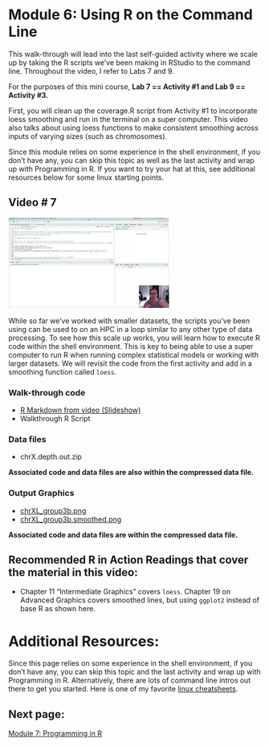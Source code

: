 Module 6: Using R on the Command Line
================

This walk-through will lead into the last self-guided activity where we
scale up by taking the R scripts we’ve been making in RStudio to the
command line. Throughout the video, I refer to Labs 7 and 9.

For the purposes of this mini course, **Lab 7 == Activity \#1 and Lab 9
== Activity \#3.**

First, you will clean up the coverage.R script from Activity \#1 to
incorporate loess smoothing and run in the terminal on a super computer.
This video also talks about using loess functions to make consistent
smoothing across inputs of varying sizes (such as chromosomes).

Since this module relies on some experience in the shell environment, if
you don’t have any, you can skip this topic as well as the last activity
and wrap up with Programming in R. If you want to try your hat at this,
see additional resources below for some linux starting points.

## Video \# 7

[![](../../images/video_7.jpg)](https://youtu.be/kXAStC4maNA)

While so far we’ve worked with smaller datasets, the scripts you’ve been
using can be used to on an HPC in a loop similar to any other type of
data processing. To see how this scale up works, you will learn how to
execute R code within the shell environment. This is key to being able
to use a super computer to run R when running complex statistical models
or working with larger datasets. We will revisit the code from the first
activity and add in a smoothing function called `loess`.

### Walk-through code

- [R Markdown from video
  (Slideshow)](http://htmlpreview.github.io/?https://github.com/StevisonLab/R_Mini_Course/blob/main/modules/Module_6/4.05.R_on_CL.html)
- Walkthrough R Script

### Data files

- chrX.depth.out.zip

**Associated code and data files are also within the compressed data
file.**

### Output Graphics

- [chrXL_group3b.png](../../images/chrXL_group3b.png)
- [chrXL_group3b.smoothed.png](../../images/chrXL_group3b.smoothed.png)

**Associated code and data files are within the compressed data file.**

## Recommended R in Action Readings that cover the material in this video:

- Chapter 11 “Intermediate Graphics” covers `loess`. Chapter 19 on
  Advanced Graphics covers smoothed lines, but using `ggplot2` instead
  of base R as shown here.

# Additional Resources:

Since this page relies on some experience in the shell environment, if
you don’t have any, you can skip this topic and the last activity and
wrap up with Programming in R. Alternatively, there are lots of command
line intros out there to get you started. Here is one of my favorite
[linux cheatsheets](https://ubuntudanmark.dk/filer/fwunixref.pdf).

## Next page:

[Module 7: Programming in
R](https://github.com/StevisonLab/R_Mini_Course/blob/main/modules/Module_7/module_7.md)
